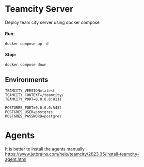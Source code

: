 # Teamcity Server

Deploy team city server using docker compose

#### Run:

```
docker compose up -d
```

#### Stop:

```
docker compose down
```

## Environments

```
TEAMCITY_VERSION=latest
TEAMCITY_CONTEXT=/teamcity/
TEAMCITY_PORT=0.0.0.0:8111

POSTGRES_PORT=0.0.0.0:5432
POSTGRES_USER=postgres
POSTGRES_PASSWORD=postgres
```

# Agents

It is better to install the agents manually https://www.jetbrains.com/help/teamcity/2023.05/install-teamcity-agent.html